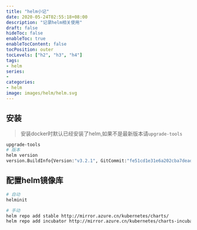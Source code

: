 ```yaml
---
title: "helm小记"
date: 2020-05-24T02:55:18+08:00
description: "记录helm相关使用"
draft: false
hideToc: false
enableToc: true
enableTocContent: false
tocPosition: outer
tocLevels: ["h2", "h3", "h4"]
tags: 
- helm
series:
-
categories: 
- helm
image: images/helm/helm.svg
---
```


## 安装

> 安装docker时默认已经安装了helm,如果不是最新版本请`upgrade-tools`

```bash
upgrade-tools
# 版本
helm version
version.BuildInfo{Version:"v3.2.1", GitCommit:"fe51cd1e31e6a202cba7dead9552a6d418ded79a", GitTreeState:"clean", GoVersion:"go1.13.10"}
```

## 配置helm镜像库

```bash
# 自动
helminit

# 手动
helm repo add stable http://mirror.azure.cn/kubernetes/charts/
helm repo add incubator http://mirror.azure.cn/kubernetes/charts-incubator/
```